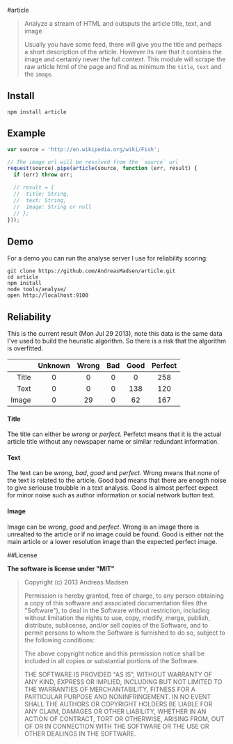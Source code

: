 #article

> Analyze a stream of HTML and outsputs the article title, text, and image
>
> Usually you have some feed, there will give you the title and perhaps a
> short description of the article. However its rare that it contains the image
> and certainly never the full context. This module will scrape the raw article
> html of the page and find as minimum the `title`, `text` and the `image`.

## Install

```shell
npm install article
```

## Example

```javascript
var source = 'http://en.wikipedia.org/wiki/Fish';

// The image url will be resolved from the `source` url
request(source).pipe(article(source, function (err, result) {
  if (err) throw err;

  // result = {
  //  title: String,
  //  text: String,
  //  image: String or null
  // };
}));
```

## Demo

For a demo you can run the analyse server I use for reliability scoring:

```shell
git clone https://github.com/AndreasMadsen/article.git
cd article
npm install
node tools/analyse/
open http://localhost:9100
```

## Reliability

This is the current result (Mon Jul 29 2013), note this data is the
same data I've used to build the heuristic algorithm. So there is
a risk that the algorithm is overfitted.

|       | Unknown | Wrong | Bad | Good | Perfect |
|------:|:-------:|:-----:|:---:|:----:|:-------:|
| Title | 0       | 0     | 0   | 0    | 258     |
| Text  | 0       | 0     | 0   | 138  | 120     |
| Image | 0       | 29    | 0   | 62   | 167     |

#### Title

The title can either be _wrong_ or _perfect_. Perfetct means that it is
the actual article title without any newspaper name or similar redundant
information.

#### Text

The text can be _wrong_, _bad_, _good_ and _perfect_. Wrong means that none
of the text is related to the article. Good bad means that there are enogth
noise to give seriouse troubble in a text analysis. Good is almost perfect
expect for minor noise such as author information or social network button text.

#### Image

Image can be _wrong_, _good_ and _perfect_. Wrong is an image there is unrealted
to the article or if no image could be found. Good is either not the main article
or a lower resolution image than the expected perfect image.

##License

**The software is license under "MIT"**

> Copyright (c) 2013 Andreas Madsen
>
> Permission is hereby granted, free of charge, to any person obtaining a copy
> of this software and associated documentation files (the "Software"), to deal
> in the Software without restriction, including without limitation the rights
> to use, copy, modify, merge, publish, distribute, sublicense, and/or sell
> copies of the Software, and to permit persons to whom the Software is
> furnished to do so, subject to the following conditions:
>
> The above copyright notice and this permission notice shall be included in
> all copies or substantial portions of the Software.
>
> THE SOFTWARE IS PROVIDED "AS IS", WITHOUT WARRANTY OF ANY KIND, EXPRESS OR
> IMPLIED, INCLUDING BUT NOT LIMITED TO THE WARRANTIES OF MERCHANTABILITY,
> FITNESS FOR A PARTICULAR PURPOSE AND NONINFRINGEMENT. IN NO EVENT SHALL THE
> AUTHORS OR COPYRIGHT HOLDERS BE LIABLE FOR ANY CLAIM, DAMAGES OR OTHER
> LIABILITY, WHETHER IN AN ACTION OF CONTRACT, TORT OR OTHERWISE, ARISING FROM,
> OUT OF OR IN CONNECTION WITH THE SOFTWARE OR THE USE OR OTHER DEALINGS IN
> THE SOFTWARE.
